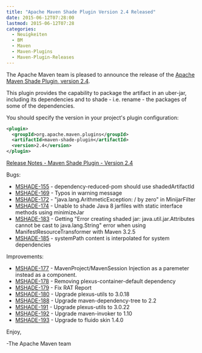```yaml
---
title: "Apache Maven Shade Plugin Version 2.4 Released"
date: 2015-06-12T07:28:00
lastmod: 2015-06-12T07:28
categories:
  - Neuigkeiten
  - BM
  - Maven
  - Maven-Plugins
  - Maven-Plugin-Releases
---
```

The Apache Maven team is pleased to announce the release of the [Apache
Maven Shade Plugin, version 2.4](http://maven.apache.org/plugins/maven-shade-plugin/).

This plugin provides the capability to package the artifact in an uber-jar,
including its dependencies and to shade - i.e. rename - the packages of some of
the dependencies.

You should specify the version in your project's plugin configuration:

```xml
<plugin>
  <groupId>org.apache.maven.plugins</groupId>
  <artifactId>maven-shade-plugin</artifactId>
  <version>2.4</version>
</plugin>
```

<!-- more -->

[Release Notes - Maven Shade Plugin - Version 2.4](https://issues.apache.org/jira/secure/ReleaseNote.jspa?projectId=12317921&version=12331393)

Bugs:

 * [MSHADE-155](https://issues.apache.org/jira/browse/MSHADE-155) - dependency-reduced-pom should use shadedArtifactId
 * [MSHADE-169](https://issues.apache.org/jira/browse/MSHADE-169) - Typos in warning message
 * [MSHADE-172](https://issues.apache.org/jira/browse/MSHADE-172) - "java.lang.ArithmeticException: / by zero" in MinijarFilter
 * [MSHADE-174](https://issues.apache.org/jira/browse/MSHADE-174) - Unable to shade Java 8 jarfiles with static interface methods using minimizeJar
 * [MSHADE-183](https://issues.apache.org/jira/browse/MSHADE-183) - Getting "Error creating shaded jar: java.util.jar.Attributes cannot be cast to java.lang.String" error when using ManifestResourceTransformer with Maven 3.2.5
 * [MSHADE-185](https://issues.apache.org/jira/browse/MSHADE-185) - systemPath content is interpolated for system dependencies

Improvements:

 * [MSHADE-177](https://issues.apache.org/jira/browse/MSHADE-177) - MavenProject/MavenSession Injection as a paremeter instead as a component.
 * [MSHADE-178](https://issues.apache.org/jira/browse/MSHADE-178) - Removing plexus-container-default dependency
 * [MSHADE-179](https://issues.apache.org/jira/browse/MSHADE-179) - Fix RAT Report
 * [MSHADE-180](https://issues.apache.org/jira/browse/MSHADE-180) - Upgrade plexus-utils to 3.0.18
 * [MSHADE-188](https://issues.apache.org/jira/browse/MSHADE-188) - Upgrade maven-dependency-tree to 2.2
 * [MSHADE-191](https://issues.apache.org/jira/browse/MSHADE-191) - Upgrade plexus-utils to 3.0.22
 * [MSHADE-192](https://issues.apache.org/jira/browse/MSHADE-192) - Upgrade maven-invoker to 1.10
 * [MSHADE-193](https://issues.apache.org/jira/browse/MSHADE-193) - Upgrade to fluido skin 1.4.0


Enjoy,

-The Apache Maven team
